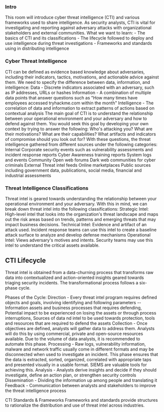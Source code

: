 <h3> Intro </h3>
This room will introduce cyber threat intelligence (CTI) and various frameworks used to share intelligence. As security analysts, CTI is vital for investigating and reporting against adversary attacks with organizational stakeholders and external communities.
What we want to learn:
- The basics of CTI and its classifications
- The lifecycle followed to deploy and use intelligence during threat investigations
- Frameworks and standards using in distributing intelligence

<h3> Cyber Threat Intelligence </h3>
CTI can be defined as evidence based knowledge about adversaries, including their indicators, tactics, motivations, and actionable advice against them. We need to specify the difference between data, information, and intelligence:
Data - Discrete indicators associated with an adversary, such as IP addresses, URLs or hashes
Information - A combination of multiple data points that answer questions such as "How many times have employees accessed tryhackme.com within the month"
Intelligence - The correlation of data and information to extract patterns of actions based on contextual analysis
The main goal of CTI is to understand the relationship between your operational environment and your adversary and how to defend against them. You would seek this goal by developing your own context by trying to answer the following:
	Who's attacking you?
	What are their motivations?
	What are their capabilities?
	What artifacts and indicators of compromise should you look out for?
With these questions, the threat intelligence gathered from different sources under the following categories:
	Internal
		Corporate security events such as vulnerability assessments and incident response reports
		Cyber Awareness training reports
		System logs and events
	Community
		Open web forums
		Dark web communities for cyber criminals
	External
		Threat intel feeds
		Online marketplaces
		Public sources including government data, publications, social media, financial and industrial assessments

### Threat Intelligence Classifications
Threat intel is geared towards understanding the relationship between your operational environment and your adversary. With this in mind, we can break down threat intel into the following classifications:
	Strategic Intel: High-level intel that looks into the organization's threat landscape and maps out the risk areas based on trends, patterns and emerging threats that may impact business decisions.
	Technical Intel: Evidence and artifact of an attack used. Incident response teams can use this intel to create a baseline attack surface to analyze and develop defense mechanisms
	Operational Intel: Views adversary's motives and intents. Security teams may use this intel to understand the critical assets available.

<h2> CTI Lifecycle </h2>
Threat intel is obtained from a data-churning process that transforms raw data into contextualized and action-oriented insights geared towards triaging security incidents. The transformational process follows a six-phase cycle.


Phases of the Cycle:
	Direction - Every threat intel program requires defined objects and goals, involving identifying and following parameters -- Information assets and business processes that requires defending, Potential impact to be experienced on losing the assets or through process interruptions, Sources of data nd intel to be used towards protection, tools and resources that are required to defend the assets
	Collection - Once objectives are defined, analysts will gather data to address them. Analysts will do this by using commercial, private and open-source resources available. Due to the volume of data analysts, it is recommended to automate this phase.
	Processing - Raw logs, vulnerability information, malware and network traffic usually come in different formats and may be disconnected when used to investigate an incident. This phase ensures that the data is extracted, sorted, organized, correlated with appropriate taps and presented visually in a usable format. SIEMS are valuable tools for achieving this.
	Analysis - Analysts derive insights and decide if they should investigate, define an action plan, or strengthen security controls
	Dissemination - Dividing the information up among people and translating it 
	Feedback - Communication between analysts and stakeholders to improve the threat intelligence process

CTI Standards & Frameworks
Frameworks and standards provide structures to rationalize the distribution and use of threat intel across industries.